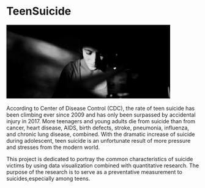 # TeenSuicide

<img src="/img/cover.jpg" alt="Title Image" width = 85% height = 65% >

According to Center of Disease Control (CDC), the rate of teen suicide has been climbing ever since 2009 and has only been surpassed by accidental injury in 2017. More teenagers and young adults die from suicide than from cancer, heart disease, AIDS, birth defects, stroke, pneumonia, influenza, and chronic lung disease, combined. With the dramatic increase of suicide during adolescent, teen suicide is an unfortunate result of more pressure and stresses from the modern world. 

This project is dedicated to portray the common characteristics of suicide victims by using data visualization combined with quantitative research. The purpose of the research is to serve as a preventative measurement to suicides,especially among teens. 
